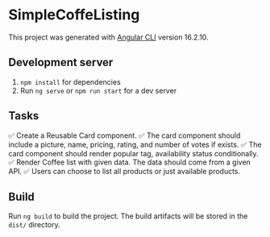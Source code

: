 # SimpleCoffeListing

This project was generated with [Angular CLI](https://github.com/angular/angular-cli) version 16.2.10.

## Development server

1. `npm install` for dependencies
2. Run `ng serve` or `npm run start` for a dev server

## Tasks

✅ Create a Reusable Card component.
✅ The card component should include a picture, name, pricing, rating, and number of votes if exists.
✅ The card component should render popular tag, availability status conditionally.
✅ Render Coffee list with given data. The data should come from a given API.
✅ Users can choose to list all products or just available products.

## Build

Run `ng build` to build the project. The build artifacts will be stored in the `dist/` directory.
